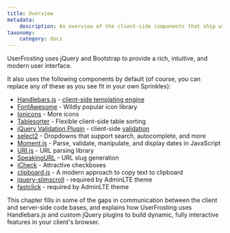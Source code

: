 ```yaml
---
title: Overview
metadata:
    description: An overview of the client-side components that ship with UserFrosting.
taxonomy:
    category: docs
---
```


UserFrosting uses jQuery and Bootstrap to provide a rich, intuitive, and modern user interface.

It also uses the following components by default (of course, you can replace any of these as you see fit in your own Sprinkles):

- [Handlebars.js](http://handlebarsjs.com/) - [client-side templating engine](/client-side-code/client-side-templating)
- [FontAwesome](http://fontawesome.io/) - Wildly popular icon library
- [Ionicons](http://ionicons.com/) - More icons
- [Tablesorter](https://mottie.github.io/tablesorter/docs/) - Flexible client-side table sorting
- [jQuery Validation Plugin](https://jqueryvalidation.org/) - client-side [validation](/routes-and-controllers/client-input/validation)
- [select2](http://select2.github.io/) - Dropdowns that support search, autocomplete, and more
- [Moment.js](https://momentjs.com/) - Parse, validate, manipulate, and display dates in JavaScript
- [URI.js](http://medialize.github.io/URI.js/) - URL parsing library
- [SpeakingURL](https://pid.github.io/speakingurl/) - URL slug generation
- [iCheck](http://icheck.fronteed.com/) - Attractive checkboxes
- [clipboard.js](https://clipboardjs.com/) - A modern approach to copy text to clipboard
- [jquery-slimscroll](http://rocha.la/jQuery-slimScroll) - required by AdminLTE theme
- [fastclick](https://github.com/ftlabs/fastclick) - required by AdminLTE theme

This chapter fills in some of the gaps in communication between the client and server-side code bases, and explains how UserFrosting uses Handlebars.js and custom jQuery plugins to build dynamic, fully interactive features in your client's browser. 
